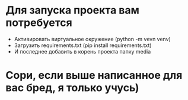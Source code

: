 # Для запуска проекта вам потребуется
- Активировать виртуальное окружение (python -m vevn venv)
- Загрузить requirements.txt (pip install requirements.txt)
- И последнее добавить в корень проекта папку media
# Сори, если выше написанное для вас бред, я только учусь)
